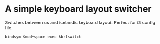 # A simple keyboard layout switcher
Switches between us and icelandic keyboard layout. Perfect for i3 config file.

```config
bindsym $mod+space exec kbrlswitch
```
